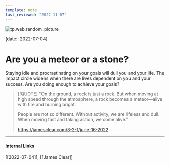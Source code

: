 ```yaml
---
template: note
last_reviewed: "2022-11-07"
---
```

![tp.web.random_picture](https://images.unsplash.com/photo-1502943693086-33b5b1cfdf2f?crop=entropy&cs=tinysrgb&fit=crop&fm=jpg&h=300&ixid=MnwxfDB8MXxyYW5kb218MHx8dHJlZSxsYW5kc2NhcGUsd2F0ZXIsbW91bnRhaW58fHx8fHwxNjU4OTg3ODEw&ixlib=rb-1.2.1&q=80&utm_campaign=api-credit&utm_medium=referral&utm_source=unsplash_source&w=900)

(date:: 2022-07-04)

# Are you a meteor or a stone?

Staying idle and procrastinating on your goals will dull you and your life. The impact circle widens when there are lives dependent on you and your success. Are you doing enough to achieve your goals?

> [!QUOTE]
> "On the ground, a rock is just a rock. But when moving at high speed through the atmosphere, a rock becomes a meteor—alive with fire and burning bright.
> 
> People are not so different. Without activity, we are lifeless and dull. When moving fast and taking action, we come alive."
> 
> https://jamesclear.com/3-2-1/june-16-2022

---
#### Internal Links
[[2022-07-04]], [[James Clear]]

